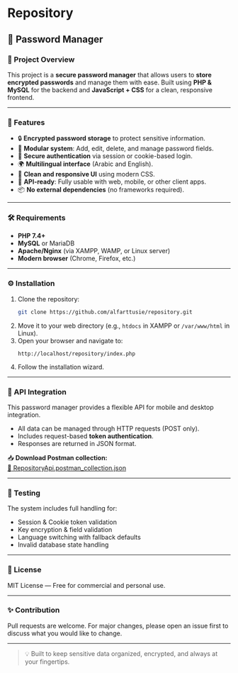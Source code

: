 
# Repository

## 🔐 Password Manager

### 📌 Project Overview
This project is a **secure password manager** that allows users to **store encrypted passwords** and manage them with ease. Built using **PHP & MySQL** for the backend and **JavaScript + CSS** for a clean, responsive frontend.

---

### 🚀 Features
- 🔒 **Encrypted password storage** to protect sensitive information.
- 🧩 **Modular system**: Add, edit, delete, and manage password fields.
- 👤 **Secure authentication** via session or cookie-based login.
- 🌍 **Multilingual interface** (Arabic and English).
- 🎨 **Clean and responsive UI** using modern CSS.
- 📱 **API-ready**: Fully usable with web, mobile, or other client apps.
- 📦 **No external dependencies** (no frameworks required).

---

### 🛠 Requirements
- **PHP 7.4+**
- **MySQL** or MariaDB
- **Apache/Nginx** (via XAMPP, WAMP, or Linux server)
- **Modern browser** (Chrome, Firefox, etc.)

---

### ⚙️ Installation
1. Clone the repository:
   ```bash
   git clone https://github.com/alfarttusie/repository.git
   ```
2. Move it to your web directory (e.g., `htdocs` in XAMPP or `/var/www/html` in Linux).
3. Open your browser and navigate to:
   ```
   http://localhost/repository/index.php
   ```
4. Follow the installation wizard.

---

### 📡 API Integration
This password manager provides a flexible API for mobile and desktop integration.

- All data can be managed through HTTP requests (POST only).
- Includes request-based **token authentication**.
- Responses are returned in JSON format.

📥 **Download Postman collection:**  
[📂 RepositoryApi.postman_collection.json](docs/RepositoryApi.postman_collection.json)

---

### 🧪 Testing
The system includes full handling for:
- Session & Cookie token validation
- Key encryption & field validation
- Language switching with fallback defaults
- Invalid database state handling

---

### 📄 License
MIT License — Free for commercial and personal use.

---

### ✨ Contribution
Pull requests are welcome. For major changes, please open an issue first to discuss what you would like to change.

---

> 💡 Built to keep sensitive data organized, encrypted, and always at your fingertips.
